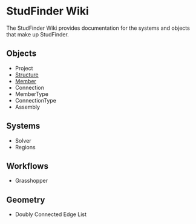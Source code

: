 # StudFinder Wiki

The StudFinder Wiki provides documentation for the systems and objects that make up StudFinder.

## Objects

- Project
- [Structure](./Objects-Structure.md)
- [Member](./Objects-Structure.md)
- Connection
- MemberType
- ConnectionType
- Assembly

## Systems

- Solver
- Regions


## Workflows

- Grasshopper

## Geometry

- Doubly Connected Edge List
